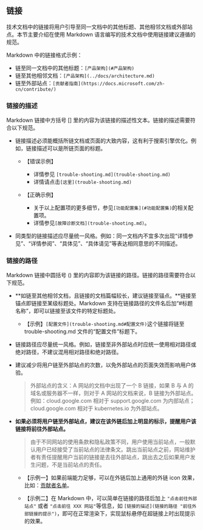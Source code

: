 ## 链接

技术文档中的链接将用户引导至同一文档中的其他标题、其他相邻文档或外部站点。本节主要介绍在使用 Markdown 语言编写的技术文档中使用链接建议遵循的规范。

Markdown 中的链接格式示例：

- 链至同一文档中的其他标题：`[产品架构](#产品架构)`
- 链至其他相邻文档：`[产品架构](../docs/architecture.md)`
- 链至外部站点：`[贡献者指南](https://docs.microsoft.com/zh-cn/contribute/)`

### 链接的描述

Markdown 链接中方括号 [] 里的内容为该链接的描述性文本。链接的描述需要符合以下规范。

- 链接描述必须能概括所链文档或页面的大致内容，这有利于搜索引擎优化。例如，链接描述可以是所链页面的标题。

    - 【错误示例】

        - 详情参见 `[trouble-shooting.md](trouble-shooting.md)`
        - 详情请点击`[这里](trouble-shooting.md)`

    - 【正确示例】

        - 关于以上配置项的更多细节，参见`[功能配置集](#功能配置集)`的相关配置项。
        - 详情参见`[故障诊断文档](trouble-shooting.md)`。

- 同类型的链接描述应尽量统一风格。例如：同一文档内不宜多次出现“详情参见”、“详情参阅”、“具体见”、“具体请见”等表达相同意思的不同描述。

### 链接的路径

Markdown 链接中圆括号 () 里的内容即为该链接的路径。链接的路径需要符合以下规范。

- **如链至其他相邻文档，且链接的文档篇幅较长，建议链接至锚点。**链接至锚点即链接至某级标题处。Markdown 支持在链接路径的文件名后加“#标题名称”，即可以链接至该文件的特定标题处。

    - 【示例】`[配置文件](trouble-shooting.md#配置文件)`这个链接将链至 trouble-shooting.md 文件的“配置文件”标题下。

- 链接路径应尽量统一风格。例如，链接至非外部站点时应统一使用相对路径或绝对路径，不建议混用相对路径和绝对路径。

- 建议减少将用户链至外部站点的次数，以免外部站点的页面失效而影响用户体验。

    > 外部站点的含义：A 网站的文档中出现了一个 B 链接，如果 B 与 A 的域名或服务器不一样，则对于 A 网站的文档来说，B 链接为外部站点。例如：cloud.google.com 相对于 support.google.com 为内部站点；cloud.google.com 相对于 kubernetes.io 为外部站点。

- **如果必须将用户链至外部站点，建议在该外链后加上明显的标示，提醒用户该链接将前往外部站点。**

    > 由于不同网站的使用条款和隐私政策不同，用户使用当前站点，一般默认用户已经接受了当前站点的法律条文。跳出当前站点之前，网站维护者有责任提醒用户当前的链接是去往外部站点，跳出去之后如果用户发生问题，不是当前站点的责任。

    - 【示例一】如果前端能力足够，可以在外链后加上通用的外链 icon 效果，比如：[贡献者名单](https://github.com/yikeke/zh-style-guide/graphs/contributors)。

    - 【示例二】在 Markdown 中，可以简单在链接的路径后加上 `"点击前往外部站点"` 或者 `"点击前往 XXX 网站"`等信息，如 `[链接的描述](链接的路径 "前往外部链接的提示")`，即可在正常渲染下，实现鼠标悬停在超链接上时出现提示的效果。
